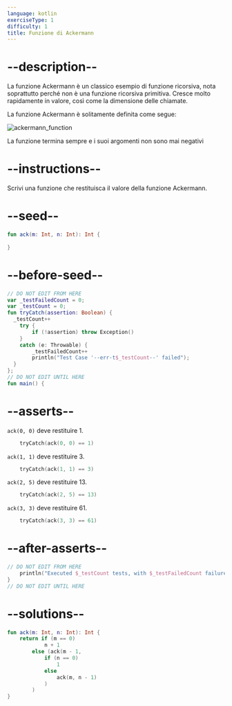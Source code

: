 ```yaml
---
language: kotlin
exerciseType: 1
difficulty: 1
title: Funzione di Ackermann
---
```


# --description--

La funzione Ackermann è un classico esempio di funzione ricorsiva, nota soprattutto perché non è una funzione ricorsiva primitiva. Cresce molto rapidamente in valore, così come la dimensione delle chiamate.

La funzione Ackermann è solitamente definita come segue:

![ackermann_function](https://bit.ly/3z9u4zh)

La funzione termina sempre e i suoi argomenti non sono mai negativi

# --instructions--

Scrivi una funzione che restituisca il valore della funzione Ackermann.

# --seed--

```kotlin
fun ack(m: Int, n: Int): Int {
    
}
```

# --before-seed--

```kotlin
// DO NOT EDIT FROM HERE
var _testFailedCount = 0;
var _testCount = 0;
fun tryCatch(assertion: Boolean) {
  _testCount++
    try { 
        if (!assertion) throw Exception()
    }
    catch (e: Throwable) {
        _testFailedCount++
        println("Test Case '--err-t$_testCount--' failed");
  }
};
// DO NOT EDIT UNTIL HERE
fun main() {
```

# --asserts--

`ack(0, 0)` deve restituire 1.

```kotlin
    tryCatch(ack(0, 0) == 1)
```

`ack(1, 1)` deve restituire 3.

```kotlin
    tryCatch(ack(1, 1) == 3)
```

`ack(2, 5)` deve restituire 13.

```kotlin
    tryCatch(ack(2, 5) == 13)
```

`ack(3, 3)` deve restituire 61.

```kotlin
    tryCatch(ack(3, 3) == 61)
```

# --after-asserts--

```kotlin
// DO NOT EDIT FROM HERE 
    println("Executed $_testCount tests, with $_testFailedCount failures");
}
// DO NOT EDIT UNTIL HERE
```

# --solutions--

```kotlin
fun ack(m: Int, n: Int): Int {
    return if (m == 0)
            n + 1
        else (ack(m - 1, 
            if (n == 0)
                1
            else
                ack(m, n - 1)
            )
        ) 
}
```
